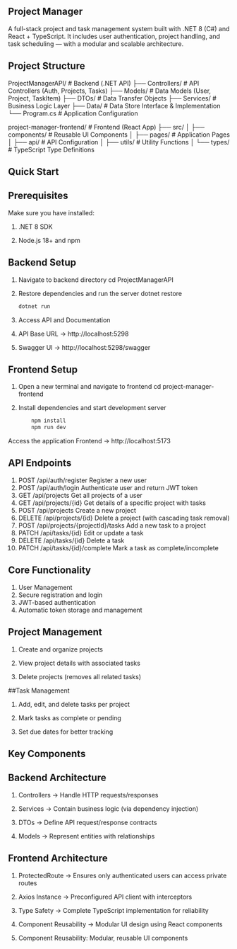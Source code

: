 ## Project Manager

A full-stack project and task management system built with .NET 8 (C#) and React + TypeScript.
It includes user authentication, project handling, and task scheduling — with a modular and scalable architecture.

## Project Structure
ProjectManagerAPI/                # Backend (.NET API)
├── Controllers/                  # API Controllers (Auth, Projects, Tasks)
├── Models/                       # Data Models (User, Project, TaskItem)
├── DTOs/                         # Data Transfer Objects
├── Services/                     # Business Logic Layer
├── Data/                         # Data Store Interface & Implementation
└── Program.cs                    # Application Configuration

project-manager-frontend/         # Frontend (React App)
├── src/
│   ├── components/               # Reusable UI Components
│   ├── pages/                    # Application Pages
│   ├── api/                      # API Configuration
│   ├── utils/                    # Utility Functions
│   └── types/                    # TypeScript Type Definitions

## Quick Start 
## Prerequisites

Make sure you have installed:

1. .NET 8 SDK

2. Node.js 18+
   and npm

## Backend Setup

1. Navigate to backend directory
   cd ProjectManagerAPI

2. Restore dependencies and run the server
   dotnet restore
   ```bash
   dotnet run

4. Access API and Documentation

5. API Base URL → http://localhost:5298

6. Swagger UI → http://localhost:5298/swagger


## Frontend Setup

1. Open a new terminal and navigate to frontend
    cd project-manager-frontend

2. Install dependencies and start development server
     ```bash
         npm install
         npm run dev

 Access the application
   Frontend → http://localhost:5173

## API Endpoints
1. POST	/api/auth/register	Register a new user
2. POST	/api/auth/login	Authenticate user and return JWT token
3. GET	/api/projects	Get all projects of a user
4. GET	/api/projects/{id}	Get details of a specific project with tasks
5. POST	/api/projects	Create a new project
6. DELETE	/api/projects/{id}	Delete a project (with cascading task removal)
7. POST	/api/projects/{projectId}/tasks	Add a new task to a project
8. PATCH	/api/tasks/{id}	Edit or update a task
9. DELETE	/api/tasks/{id}	Delete a task
10. PATCH	/api/tasks/{id}/complete	Mark a task as complete/incomplete
    
## Core Functionality
1. User Management
2. Secure registration and login
3. JWT-based authentication
4. Automatic token storage and management

## Project Management

1. Create and organize projects

2. View project details with associated tasks

3. Delete projects (removes all related tasks)

##Task Management

1. Add, edit, and delete tasks per project

2. Mark tasks as complete or pending

3. Set due dates for better tracking

## Key Components
## Backend Architecture

1. Controllers → Handle HTTP requests/responses

2. Services → Contain business logic (via dependency injection)

3. DTOs → Define API request/response contracts

4. Models → Represent entities with relationships

## Frontend Architecture

1. ProtectedRoute → Ensures only authenticated users can access private routes

2. Axios Instance → Preconfigured API client with interceptors

3. Type Safety → Complete TypeScript implementation for reliability

4. Component Reusability → Modular UI design using React components

5. Component Reusability: Modular, reusable UI components

